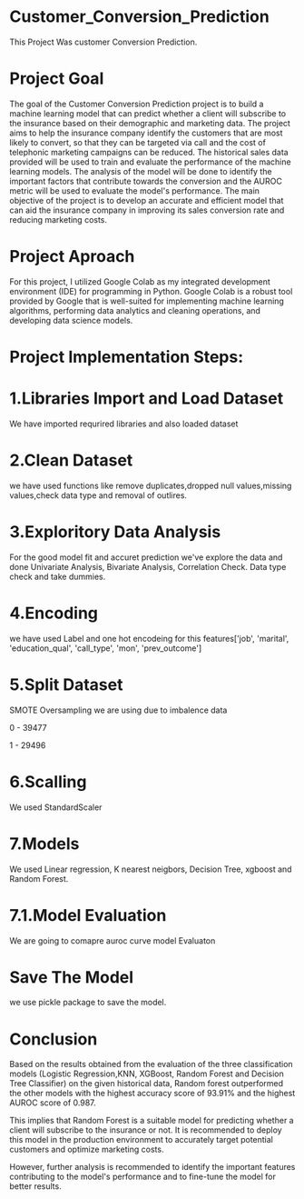 # Customer_Conversion_Prediction
This Project Was customer Conversion Prediction. 

# Project Goal
The goal of the Customer Conversion Prediction project is to build a machine learning model that can predict whether a client will subscribe to the insurance based on their demographic and marketing data. The project aims to help the insurance company identify the customers that are most likely to convert, so that they can be targeted via call and the cost of telephonic marketing campaigns can be reduced. The historical sales data provided will be used to train and evaluate the performance of the machine learning models. The analysis of the model will be done to identify the important factors that contribute towards the conversion and the AUROC metric will be used to evaluate the model's performance. The main objective of the project is to develop an accurate and efficient model that can aid the insurance company in improving its sales conversion rate and reducing marketing costs.

# Project Aproach
For this project, I utilized Google Colab as my integrated development environment (IDE) for programming in Python. Google Colab is a robust tool provided by Google that is well-suited for implementing machine learning algorithms, performing data analytics and cleaning operations, and developing data science models.

# Project Implementation Steps:
# 1.Libraries Import and Load Dataset
We have imported requrired libraries and also loaded dataset

# 2.Clean Dataset
we have used functions like remove duplicates,dropped null values,missing values,check data type and removal of outlires.

# 3.Exploritory Data Analysis
For the good model fit and accuret prediction we've explore the data and done Univariate Analysis, Bivariate Analysis, Correlation Check. Data type check and take dummies.

# 4.Encoding
we have used Label and one hot encodeing for this features['job', 'marital', 'education_qual', 'call_type', 'mon', 'prev_outcome']

# 5.Split Dataset
SMOTE Oversampling we are using due to imbalence data

0 - 39477

1 - 29496

# 6.Scalling
We used StandardScaler

# 7.Models
We used Linear regression, K nearest neigbors, Decision Tree, xgboost and Random Forest.

# 7.1.Model Evaluation
We are going to comapre auroc curve
model Evaluaton

# Save The Model
we use  pickle package to save the model.

# Conclusion
Based on the results obtained from the evaluation of the three classification models (Logistic Regression,KNN, XGBoost, Random Forest and Decision Tree Classifier) on the given historical data, Random forest outperformed the other models with the highest accuracy score of 93.91% and the highest AUROC score of 0.987.

This implies that  Random Forest is a suitable model for predicting whether a client will subscribe to the insurance or not. It is recommended to deploy this model in the production environment to accurately target potential customers and optimize marketing costs.

However, further analysis is recommended to identify the important features contributing to the model's performance and to fine-tune the model for better results.
